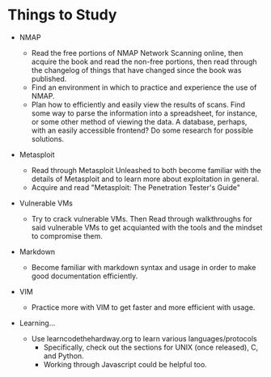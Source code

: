 # Things to Study
* NMAP
  * Read the free portions of NMAP Network Scanning online, then acquire the
book and read the non-free portions, then read through the changelog of things
that have changed since the book was published.
  * Find an environment in which to practice and experience the use of NMAP.
  * Plan how to efficiently and easily view the results of scans. Find some
way to parse the information into a spreadsheet, for instance, or some other
method of viewing the data. A database, perhaps, with an easily accessible
frontend? Do some research for possible solutions.

* Metasploit
  * Read through Metasploit Unleashed to both become familiar with the details
of Metasploit and to learn more about exploitation in general.
  * Acquire and read "Metasploit: The Penetration Tester's Guide"

* Vulnerable VMs
  * Try to crack vulnerable VMs. Then Read through walkthroughs for said 
vulnerable VMs to get acquianted with the tools and the mindset to compromise
them.

* Markdown
  * Become familiar with markdown syntax and usage in order to make good
documentation efficiently.

* VIM
  * Practice more with VIM to get faster and more efficient with usage.

* Learning...
  * Use learncodethehardway.org to learn various languages/protocols
    * Specifically, check out the sections for UNIX (once released), C, and 
Python.
    * Working through Javascript could be helpful too.
